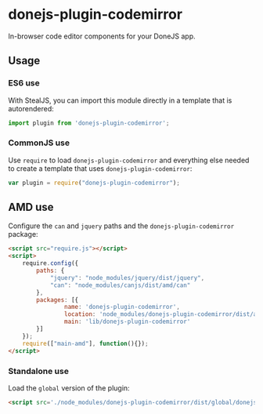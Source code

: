 # donejs-plugin-codemirror

In-browser code editor components for your DoneJS app.

## Usage

### ES6 use

With StealJS, you can import this module directly in a template that is autorendered:

```js
import plugin from 'donejs-plugin-codemirror';
```

### CommonJS use

Use `require` to load `donejs-plugin-codemirror` and everything else
needed to create a template that uses `donejs-plugin-codemirror`:

```js
var plugin = require("donejs-plugin-codemirror");
```

## AMD use

Configure the `can` and `jquery` paths and the `donejs-plugin-codemirror` package:

```html
<script src="require.js"></script>
<script>
	require.config({
	    paths: {
	        "jquery": "node_modules/jquery/dist/jquery",
	        "can": "node_modules/canjs/dist/amd/can"
	    },
	    packages: [{
		    	name: 'donejs-plugin-codemirror',
		    	location: 'node_modules/donejs-plugin-codemirror/dist/amd',
		    	main: 'lib/donejs-plugin-codemirror'
	    }]
	});
	require(["main-amd"], function(){});
</script>
```

### Standalone use

Load the `global` version of the plugin:

```html
<script src='./node_modules/donejs-plugin-codemirror/dist/global/donejs-plugin-codemirror.js'></script>
```
